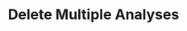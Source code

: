 ---
title: Delete Multiple Analyses
excerpt: Delete multiple analyses at once by providing a list of analysis IDs.
api:
  file: openapi.json
  operationId: delete_analyses
hidden: false
---